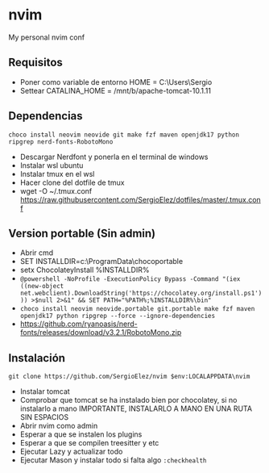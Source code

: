 # nvim
My personal nvim conf

## Requisitos
- Poner como variable de entorno HOME = C:\Users\Sergio
- Settear CATALINA_HOME = /mnt/b/apache-tomcat-10.1.11

## Dependencias
``choco install neovim neovide git make fzf maven openjdk17 python ripgrep nerd-fonts-RobotoMono`` 
- Descargar Nerdfont y ponerla en el terminal de windows
- Instalar wsl ubuntu
- Instalar tmux en el wsl
- Hacer clone del dotfile de tmux
- wget -O ~/.tmux.conf https://raw.githubusercontent.com/SergioElez/dotfiles/master/.tmux.conf

## Version portable (Sin admin)
- Abrir cmd
- SET INSTALLDIR=c:\ProgramData\chocoportable
- setx ChocolateyInstall %INSTALLDIR%
- ``@powershell -NoProfile -ExecutionPolicy Bypass -Command "(iex ((new-object net.webclient).DownloadString('https://chocolatey.org/install.ps1'))) >$null 2>&1" && SET PATH="%PATH%;%INSTALLDIR%\bin"`` <br/>
- ``choco install neovim neovide.portable git.portable make fzf maven openjdk17 python ripgrep --force --ignore-dependencies`` 
- https://github.com/ryanoasis/nerd-fonts/releases/download/v3.2.1/RobotoMono.zip

  
## Instalación
``git clone https://github.com/SergioElez/nvim $env:LOCALAPPDATA\nvim`` <br/>
- Instalar tomcat
- Comprobar que tomcat se ha instalado bien por chocolatey, si no instalarlo a mano IMPORTANTE, INSTALARLO A MANO EN UNA RUTA SIN ESPACIOS
- Abrir nvim como admin
- Esperar a que se instalen los plugins
- Esperar a que se compilen treesitter y etc
- Ejecutar Lazy y actualizar todo
- Ejecutar Mason y instalar todo si falta algo
``:checkhealth``
